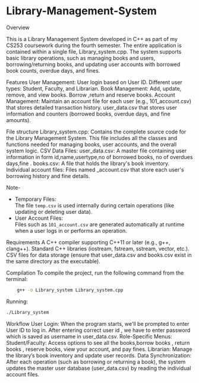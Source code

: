 # Library-Management-System
Overview

This is a Library Management System developed in C++ as part of my CS253 coursework during the fourth semester. The entire application is contained within a single file, Library_system.cpp. The system supports basic library operations, such as managing books and users, borrowing/returning books, and updating user accounts with borrowed book counts, overdue days, and fines.

Features
User Management:
    User login based on User ID.
    Different user types: Student, Faculty, and Librarian.
Book Management:
    Add, update, remove, and view books.
    Borrow ,return and reserve books.
Account Management:
    Maintain an account file for each user (e.g., 101_account.csv) that stores detailed transaction history.
    user_data.csv that stores user information and counters (borrowed books, overdue days, and fine amounts).

File structure
Library_system.cpp:
    Contains the complete source code for the Library Management System. This file includes all the classes and functions needed for managing books, user accounts, and the overall system logic.
CSV Data Files:
    user_data.csv: A master file containing user information in form id,name,usertype,no of borrowed books, no of overdues days,fine .
    books.csv: A file that holds the library's book inventory.
    Individual account files: Files named <UserID>_account.csv that store each user's borrowing history and fine details.

Note-
- Temporary Files:  
  The file `temp.csv` is used internally during certain operations (like updating or deleting user data).
- User Account Files:  
  Files such as `101_account.csv` are generated automatically at runtime when a user logs in or performs an operation.

Requirements
A C++ compiler supporting C++11 or later (e.g., g++, clang++).
Standard C++ libraries (iostream, fstream, sstream, vector, etc.).
CSV files for data storage (ensure that user_data.csv and books.csv exist in the same directory as the executable).

Compilation
To compile the project, run the following command from the terminal:
```sh
    g++ -o Library_system Library_system.cpp
```
Running:
   ```sh
 ./Library_system
```


Workflow
User Login:
    When the program starts, we'll be prompted to enter User ID to log in. After entering correct user id , we have to enter password which is saved as username in user_data.csv.
Role-Specific Menus:
    Student/Faculty:
    Access options to see all the books,borrow books , return books , reserve books, view your account, and pay fines.
    Librarian:
    Manage the library’s book inventory and update user records.
Data Synchronization:
    After each operation (such as borrowing or returning a book), the system updates the master user database (user_data.csv) by reading the individual account files.
